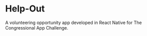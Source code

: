 # Help-Out
A volunteering opportunity app developed in React Native for The Congressional App Challenge.
